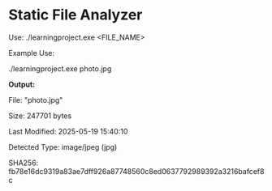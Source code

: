 # Static File Analyzer

Use: ./learningproject.exe <FILE_NAME>

Example Use:

./learningproject.exe photo.jpg

**Output:**


File: "photo.jpg"

Size: 247701 bytes

Last Modified: 2025-05-19 15:40:10

Detected Type: image/jpeg (jpg)

SHA256: fb78e16dc9319a83ae7dff926a87748560c8ed0637792989392a3216bafcef8c
